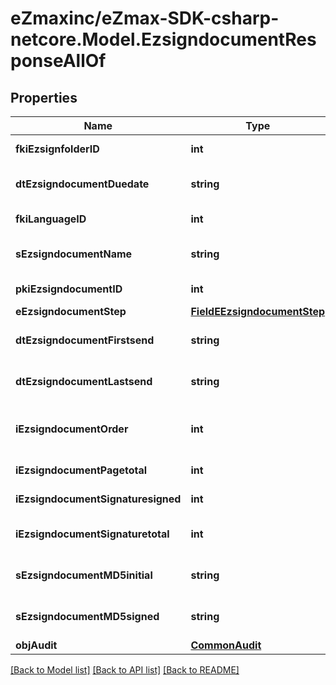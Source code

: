 # eZmaxinc/eZmax-SDK-csharp-netcore.Model.EzsigndocumentResponseAllOf

## Properties

Name | Type | Description | Notes
------------ | ------------- | ------------- | -------------
**fkiEzsignfolderID** | **int** | The unique ID of the Ezsignfolder | 
**dtEzsigndocumentDuedate** | **string** | The maximum date and time at which the document can be signed. | 
**fkiLanguageID** | **int** | The unique ID of the Language.  Valid values:  |Value|Description| |-|-| |1|French| |2|English| | 
**sEzsigndocumentName** | **string** | The name of the document that will be presented to Ezsignfoldersignerassociations | 
**pkiEzsigndocumentID** | **int** | The unique ID of the Ezsigntemplate | 
**eEzsigndocumentStep** | [**FieldEEzsigndocumentStep**](FieldEEzsigndocumentStep.md) |  | 
**dtEzsigndocumentFirstsend** | **string** | The date and time when the Ezsigndocument was first sent. | 
**dtEzsigndocumentLastsend** | **string** | The date and time when the Ezsigndocument was sent the last time. | 
**iEzsigndocumentOrder** | **int** | The order in which the Ezsigndocument will be presented to the signatory in the Ezsignfolder. | 
**iEzsigndocumentPagetotal** | **int** | The number of pages in the Ezsigndocument. | 
**iEzsigndocumentSignaturesigned** | **int** | The number of signatures that were signed in the document. | 
**iEzsigndocumentSignaturetotal** | **int** | The number of total signatures that were requested in the Ezsigndocument. | 
**sEzsigndocumentMD5initial** | **string** | MD5 Hash of the initial PDF Document before signatures were applied to it. | 
**sEzsigndocumentMD5signed** | **string** | MD5 Hash of the final PDF Document after all signatures were applied to it. | 
**objAudit** | [**CommonAudit**](CommonAudit.md) |  | 

[[Back to Model list]](../README.md#documentation-for-models) [[Back to API list]](../README.md#documentation-for-api-endpoints) [[Back to README]](../README.md)

